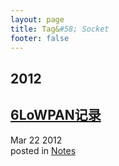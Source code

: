 ```yaml
---
layout: page
title: Tag&#58; Socket
footer: false
---
```


<div id="blog-archives" class="category">
<h2>2012</h2>

<article>
<h1><a href="/2012/03/22/linux_cc2420_6lowpan/index.html">6LoWPAN记录</a></h1>
<time datetime="2012-03-22T00:00:00-06:00" pubdate><span class='month'>Mar</span> <span class='day'>22</span> <span class='year'>2012</span></time>
<footer>
<span class="categories">posted in 
<a href='/blog/categories/notes/'>Notes</a></span>
</footer>
</article>
</div>

